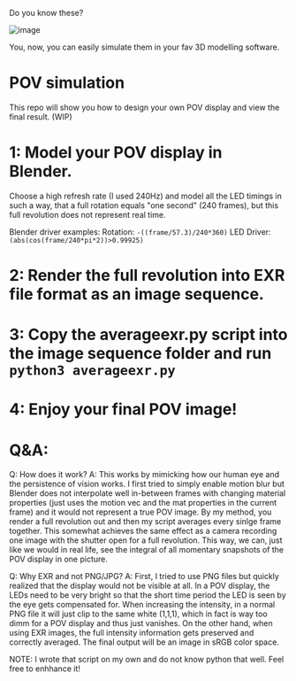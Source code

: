 Do you know these?

![image](https://github.com/SinanAkkoyun/POV/assets/43215895/76b96782-e845-4a29-8a14-507caa78b212)

You, now, you can easily simulate them in your fav 3D modelling software.


# POV simulation

This repo will show you how to design your own POV display and view the final result.
(WIP)

# 1: Model your POV display in Blender.
Choose a high refresh rate (I used 240Hz) and model all the LED timings in such a way, that a full rotation equals "one second" (240 frames), but this full revolution does not represent real time.

Blender driver examples:
Rotation: `-((frame/57.3)/240*360)`
LED Driver: `(abs(cos(frame/240*pi*2))>0.99925)`

# 2: Render the full revolution into EXR file format as an image sequence.

# 3: Copy the averageexr.py script into the image sequence folder and run `python3 averageexr.py`

# 4: Enjoy your final POV image!




# Q&A:

Q: How does it work?
A: This works by mimicking how our human eye and the persistence of vision works.
I first tried to simply enable motion blur but Blender does not interpolate well in-between frames with changing material properties (just uses the motion vec and the mat properties in the current frame) and it would not represent a true POV image.
By my method, you render a full revolution out and then my script averages every sinlge frame together. This somewhat achieves the same effect as a camera recording one image with the shutter open for a full revolution. This way, we can, just like we would in real life, see the integral of all momentary snapshots of the POV display in one picture.

Q: Why EXR and not PNG/JPG?
A: First, I tried to use PNG files but quickly realized that the display would not be visible at all. In a POV display, the LEDs need to be very bright so that the short time period the LED is seen by the eye gets compensated for.
When increasing the intensity, in a normal PNG file it will just clip to the same white (1,1,1), which in fact is way too dimm for a POV display and thus just vanishes. On the other hand, when using EXR images, the full intensity information gets preserved and correctly averaged.
The final output will be an image in sRGB color space.


NOTE: I wrote that script on my own and do not know python that well. Feel free to enhhance it!
